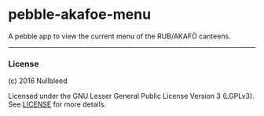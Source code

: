 # pebble-akafoe-menu

A pebble app to view the current menu of the RUB/AKAFÖ canteens.


---

### License

(c) 2016 Nullbleed

Licensed under the GNU Lesser General Public License Version 3 (LGPLv3).
See [LICENSE](./LICENSE) for more details.
